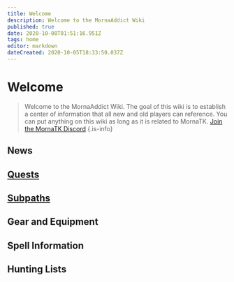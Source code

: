 ```yaml
---
title: Welcome
description: Welcome to the MornaAddict Wiki
published: true
date: 2020-10-08T01:51:16.951Z
tags: home
editor: markdown
dateCreated: 2020-10-05T18:33:50.037Z
---
```


# Welcome
> Welcome to the MornaAddict Wiki. The goal of this wiki is to establish a center of information that all new and old players can reference. You can put anything on this wiki as long as it is related to MornaTK. [Join the MornaTK Discord](https://discord.gg/2Usd7xU)
{.is-info}

## News

## [Quests](/en/Quests)

## [Subpaths](/en/Subpaths)

## Gear and Equipment

## Spell Information

## Hunting Lists
